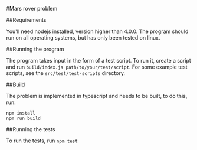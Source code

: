 #Mars rover problem

##Requirements

You'll need nodejs installed, version higher than 4.0.0. The program should run on all operating systems, but has only been tested on linux.

##Running the program

The program takes input in the form of a test script. To run it, create a script and run `build/index.js path/to/your/test/script`. For some example test scripts, see the `src/test/test-scripts` directory.

##Build

The problem is implemented in typescript and needs to be built, to do this, run:

```
npm install
npm run build
```

##Running the tests

To run the tests, run `npm test`
